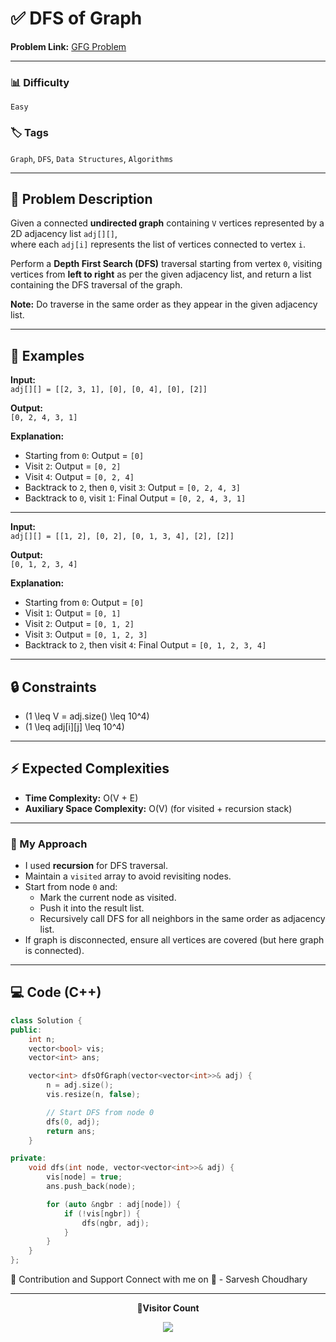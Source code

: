 # ✅ DFS of Graph

**Problem Link:** [GFG Problem](https://www.geeksforgeeks.org/problems/depth-first-traversal-for-a-graph/0)

---

### 📊 Difficulty

`Easy`

### 🏷️ Tags

`Graph`, `DFS`, `Data Structures`, `Algorithms`

---

## 📝 Problem Description

Given a connected **undirected graph** containing `V` vertices represented by a 2D adjacency list `adj[][]`,  
where each `adj[i]` represents the list of vertices connected to vertex `i`.

Perform a **Depth First Search (DFS)** traversal starting from vertex `0`, visiting vertices from **left to right** as per the given adjacency list, and return a list containing the DFS traversal of the graph.

**Note:** Do traverse in the same order as they appear in the given adjacency list.

---

## 📌 Examples

**Input:**  
`adj[][] = [[2, 3, 1], [0], [0, 4], [0], [2]]`

**Output:**  
`[0, 2, 4, 3, 1]`

**Explanation:**

- Starting from `0`: Output = `[0]`
- Visit `2`: Output = `[0, 2]`
- Visit `4`: Output = `[0, 2, 4]`
- Backtrack to `2`, then `0`, visit `3`: Output = `[0, 2, 4, 3]`
- Backtrack to `0`, visit `1`: Final Output = `[0, 2, 4, 3, 1]`

---

**Input:**  
`adj[][] = [[1, 2], [0, 2], [0, 1, 3, 4], [2], [2]]`

**Output:**  
`[0, 1, 2, 3, 4]`

**Explanation:**

- Starting from `0`: Output = `[0]`
- Visit `1`: Output = `[0, 1]`
- Visit `2`: Output = `[0, 1, 2]`
- Visit `3`: Output = `[0, 1, 2, 3]`
- Backtrack to `2`, then visit `4`: Final Output = `[0, 1, 2, 3, 4]`

---

## 🔒 Constraints

- \(1 \leq V = adj.size() \leq 10^4\)
- \(1 \leq adj[i][j] \leq 10^4\)

---

## ⚡ Expected Complexities

- **Time Complexity:** O(V + E)
- **Auxiliary Space Complexity:** O(V) (for visited + recursion stack)

---

### 🚀 My Approach

- I used **recursion** for DFS traversal.
- Maintain a `visited` array to avoid revisiting nodes.
- Start from node `0` and:
  - Mark the current node as visited.
  - Push it into the result list.
  - Recursively call DFS for all neighbors in the same order as adjacency list.
- If graph is disconnected, ensure all vertices are covered (but here graph is connected).

---

## 💻 Code (C++)

```cpp
class Solution {
public:
    int n;
    vector<bool> vis;
    vector<int> ans;

    vector<int> dfsOfGraph(vector<vector<int>>& adj) {
        n = adj.size();
        vis.resize(n, false);

        // Start DFS from node 0
        dfs(0, adj);
        return ans;
    }

private:
    void dfs(int node, vector<vector<int>>& adj) {
        vis[node] = true;
        ans.push_back(node);

        for (auto &ngbr : adj[node]) {
            if (!vis[ngbr]) {
                dfs(ngbr, adj);
            }
        }
    }
};
```

🤝 Contribution and Support
Connect with me on
🚀 - Sarvesh Choudhary

---

<p align="center"> <b>📍Visitor Count</b> </p> <p align="center"> <img src="https://visitor-badge.laobi.icu/badge?page_id=sarveshguru.GFG-POTD" /> </p>
